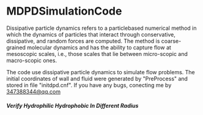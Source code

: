 # MDPDSimulationCode
Dissipative particle dynamics refers to a particlebased numerical method in which the dynamics of particles that interact through conservative, dissipative, and random forces are computed. The method is coarse-grained molecular dynamics and has the ability to capture flow at mesoscopic scales, i.e., those scales that lie between micro-scopic and macro-scopic ones.  

The code use dissipative particle dynamics to simulate flow problems. The initial coordinates of wall and fluid were generated by "PreProcess" and stored in file "initdpd.cnf".
If you have any bugs, conecting me by 347388344@qq.com

##### Verify Hydrophilic Hydrophobic In Different Radius
